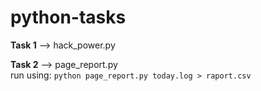# python-tasks

**Task 1** --> hack_power.py <br/>
  

**Task 2** --> page_report.py <br/>
	run using: `python page_report.py today.log > raport.csv`
